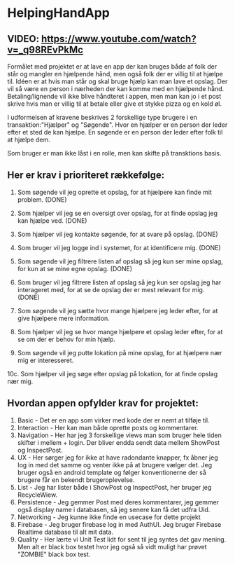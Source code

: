 # HelpingHandApp

## VIDEO: https://www.youtube.com/watch?v=_q98REvPkMc

Formålet med projektet er at lave en app der kan bruges både af folk der står og mangler en hjælpende hånd, men også folk der er villig til at hjælpe til.
Idéen er at hvis man står og skal bruge hjælp kan man lave et opslag. Der vil så være en person i nærheden der kan komme med en hjælpende hånd.
Betaling/lignende vil ikke blive håndteret i appen, men man kan jo i et post skrive hvis man er villig til at betale eller give et stykke pizza og en kold øl. 



I udformelsen af kravene beskrives 2 forskellige type brugere i en transaktion:"Hjælper" og "Søgende".
Hvor en hjælper er en person der leder efter et sted de kan hjælpe.
En søgende er en person der leder efter folk til at hjælpe dem.

Som bruger er man ikke låst i en rolle, men kan skifte på transktions basis.



## Her er  krav i prioriteret rækkefølge: 

1. Som søgende vil jeg oprette et opslag, for at hjælpere kan finde mit problem.     (DONE)

2. Som hjælper vil jeg se en oversigt over opslag, for at finde opslag jeg kan hjælpe ved.   (DONE)

3. Som hjælper vil jeg kontakte søgende, for at svare på opslag.    (DONE)

4. Som bruger vil jeg logge ind i systemet, for at identificere mig.   (DONE)

5. Som søgende vil jeg filtrere listen af opslag så jeg kun ser mine opslag, for kun at se mine egne opslag. (DONE)

6. Som bruger vil jeg filtrere listen af opslag så jeg kun ser opslag jeg har interageret med, for at se de opslag der er mest relevant for mig. (DONE)

7. Som søgende vil jeg sætte hvor mange hjælpere jeg leder efter, for at give hjælpere mere information.

8. Som hjælper vil jeg se hvor mange hjælpere et opslag leder efter, for at se om der er behov for min hjælp.

9. Som søgende vil jeg putte lokation på mine opslag, for at hjælpere nær mig er interesseret.  

10c. Som hjælper vil jeg søge efter opslag på lokation, for at finde opslag nær mig.



## Hvordan appen opfylder krav for projektet:
1. Basic - Det er en app som virker med kode der er nemt at tilføje til.
2. Interaction - Her kan man både oprette posts og kommentarer.
3. Navigation - Her har jeg 3 forskellige views man som bruger hele tiden skifter i mellem + login. Der bliver endda sendt data mellem ShowPost og InspectPost.
4. UX - Her sørger jeg for ikke at have radondante knapper, fx åbner jeg log in med det samme og venter ikke på at brugere vælger det. Jeg bruger også en android template og følger konventionerne der så brugere får en bekendt brugeroplevelse.
5. List - Jeg har lister både i ShowPost og InspectPost, her bruger jeg RecycleWiew.
6. Persistence - Jeg gemmer Post med deres kommentarer, jeg gemmer også display name i databasen, så jeg senere kan få det udfra Uid.
7. Networking - Jeg kunne ikke finde en usecase for dette projekt 
8. Firebase - Jeg bruger firebase log in med AuthUI. Jeg bruger Firebase Realtime database til alt mit data.
9. Quality - Her lærte vi Unit Test lidt for sent til jeg syntes det gav mening. Men alt er black box testet hvor jeg også så vidt muligt har prøvet "ZOMBIE" black box test.
 

